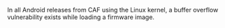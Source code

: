 In all Android releases from CAF using the Linux kernel, a buffer overflow vulnerability exists while loading a firmware image.
